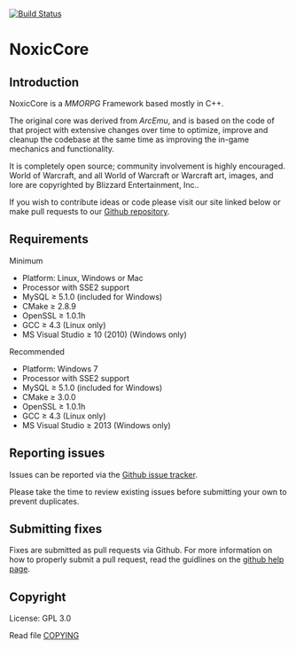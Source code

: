 [![Build Status](https://travis-ci.org/Crimoxic/NoxicCore.png)](https://travis-ci.org/Crimoxic/NoxicCore)

# NoxicCore
## Introduction

NoxicCore is a *MMORPG* Framework based mostly in C++.

The original core was derived from *ArcEmu*, and is based on the code of that project with
extensive changes over time to optimize, improve and cleanup the codebase 
at the same time as improving the in-game mechanics and functionality.

It is completely open source; community involvement is highly encouraged.
World of Warcraft, and all World of Warcraft or Warcraft art, images, and lore are copyrighted by Blizzard Entertainment, Inc..

If you wish to contribute ideas or code please visit our site linked below or
make pull requests to our [Github repository](https://github.com/Crimoxic/NoxicCore).

## Requirements

Minimum
+ Platform: Linux, Windows or Mac
+ Processor with SSE2 support
+ MySQL ≥ 5.1.0 (included for Windows)
+ CMake ≥ 2.8.9
+ OpenSSL ≥ 1.0.1h
+ GCC ≥ 4.3 (Linux only)
+ MS Visual Studio ≥ 10 (2010) (Windows only)

Recommended
+ Platform: Windows 7
+ Processor with SSE2 support
+ MySQL ≥ 5.1.0 (included for Windows)
+ CMake ≥ 3.0.0
+ OpenSSL ≥ 1.0.1h
+ GCC ≥ 4.3 (Linux only)
+ MS Visual Studio ≥ 2013 (Windows only)

## Reporting issues

Issues can be reported via the [Github issue tracker](https://github.com/Crimoxic/NoxicCore/issues).

Please take the time to review existing issues before submitting your own to
prevent duplicates.

## Submitting fixes

Fixes are submitted as pull requests via Github. For more information on how to
properly submit a pull request, read the guidlines on the [github help page](https://help.github.com/articles/creating-a-pull-request).


## Copyright

License: GPL 3.0

Read file [COPYING](COPYING)
